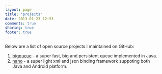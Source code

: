 ```yaml
---
layout: page
title: "projects"
date: 2013-01-23 12:53
comments: true
sharing: true
footer: true
---
```

Below are a list of open source projects I maintained on GitHub:
  
1. [bigqueue](https://github.com/bulldog2011/bigqueue) - a super fast, big and persistent queue implemented in Java.
2. [nano](https://github.com/bulldog2011/nano) - a super light xml and json binding framework suppoting both Java and Android platform.




 